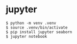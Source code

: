 # jupyter

```
$ python -m venv .venv
$ source .venv/bin/activate
$ pip install jupyter seaborn
$ jupyter notebook
```
